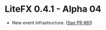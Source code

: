 # LiteFX 0.4.1 - Alpha 04

- New event infrastructure. ([See PR #81](https://github.com/crud89/LiteFX/pull/81))